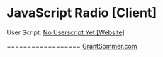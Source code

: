 JavaScript Radio [Client]
=========================

User Script: <a href='grantsommer.com'>No Userscript Yet [Website]</a>


==================
<a href='http://grantsommer.com'>GrantSommer.com</a>
